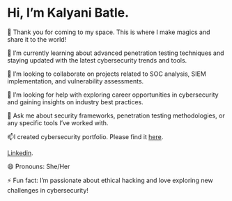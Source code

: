 # Hi, I’m Kalyani Batle.


🔭 Thank you for coming to my space. This is where I make magics and share it to the world!

🌱 I’m currently learning about advanced penetration testing techniques and staying updated with the latest cybersecurity trends and tools.

👯 I’m looking to collaborate on projects related to SOC analysis, SIEM implementation, and vulnerability assessments.

🤔 I’m looking for help with exploring career opportunities in cybersecurity and gaining insights on industry best practices.

💬 Ask me about security frameworks, penetration testing methodologies, or any specific tools I’ve worked with.

📫I created cybersecurity portfolio. Please find it [here](https://github.com/highfunctioning/github.io).

 [Linkedin]( https://www.linkedin.com/in/kalyanibatle/).

😄 Pronouns: She/Her

⚡ Fun fact: I’m passionate about ethical hacking and love exploring new challenges in cybersecurity!
